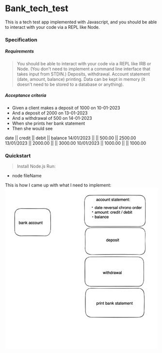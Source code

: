 # Bank_tech_test

This is a tech test app implemented with Javascript, and you should be able to interact with your code via a REPL like Node.

### Specification

##### Requirements
> You should be able to interact with your code via a REPL like IRB or Node. (You don't need to implement a command line interface that takes input from STDIN.)
> Deposits, withdrawal.
> Account statement (date, amount, balance) printing.
> Data can be kept in memory (it doesn't need to be stored to a database or anything).

##### Acceptance criteria
+ Given a client makes a deposit of 1000 on 10-01-2023
+ And a deposit of 2000 on 13-01-2023
+ And a withdrawal of 500 on 14-01-2023
+ When she prints her bank statement
+ Then she would see

date || credit || debit || balance
14/01/2023 || || 500.00 || 2500.00
13/01/2023 || 2000.00 || || 3000.00
10/01/2023 || 1000.00 || || 1000.00


### Quickstart

> Install Node.js
> Run:
  + node fileName

This is how I came up with what I need to implement: 
![Diagram:](Diagram.png)